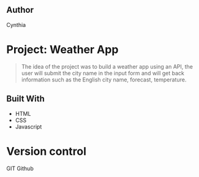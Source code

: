 ## Author

Cynthia 


# Project: Weather App

> The idea of the project was to build a weather app using an API, the
> user will submit the city name in the input form and will get back
> information such as the English city name, forecast, temperature.

## Built With

- HTML
- CSS
- Javascript

# Version control

GIT
Github

